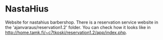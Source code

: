 # NastaHius
Website for nastahius barbershop.
There is a reservation service website in the 'ajanvaraus/reservation1.2' folder.
You can check how it looks like in http://home.tamk.fi/~c7tkoski/reservation1.2/app/index.php.
